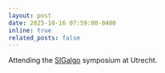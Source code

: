 ```yaml
---
layout: post
date: 2025-10-16 07:59:00-0400
inline: true
related_posts: false
---
```


Attending the <a href="https://www.sigalgo.nl/symposium/">SIGalgo</a> symposium at Utrecht. 
